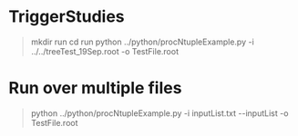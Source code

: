 # TriggerStudies

> mkdir run
> cd run
> python ../python/procNtupleExample.py -i ../../treeTest_19Sep.root -o TestFile.root


# Run over multiple files
> python     ../python/procNtupleExample.py -i inputList.txt  --inputList  -o TestFile.root


